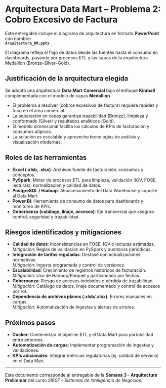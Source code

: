 # Arquitectura Data Mart – Problema 2: Cobro Excesivo de Factura

Este entregable incluye el diagrama de arquitectura en formato **PowerPoint** con nombre:  
**`Arquitectura_DM.pptx`**  

El diagrama refleja el flujo de datos desde las fuentes hasta el consumo en dashboards, pasando por procesos ETL y las capas de la arquitectura Medallion (Bronze–Silver–Gold).

## Justificación de la arquitectura elegida
Se adoptó una arquitectura **Data Mart Comercial** bajo el enfoque **Kimball** complementada con el modelo de capas **Medallion**.  
- El problema a resolver (cobros excesivos de factura) requiere rapidez y foco en el área comercial.  
- La separación en capas garantiza trazabilidad (Bronze), limpieza y conformado (Silver) y resultados analíticos (Gold).  
- El modelo dimensional facilita los cálculos de KPIs de facturación y consumos atípicos.  
- La solución es escalable y aprovecha tecnologías de análisis y visualización modernas.

## Roles de las herramientas
- **Excel (.xlsb, .xlsx)**: Archivos fuente de facturación, consumos y conceptos.  
- **PySpark**: Motor de procesos ETL para limpieza, validación (IGV, FOSE, lecturas), normalización y calidad de datos.  
- **PostgreSQL / Hadoop**: Almacenamiento del Data Warehouse y soporte al Data Mart.  
- **Power BI**: Herramienta de consumo de datos para dashboards y monitoreo de KPIs.  
- **Gobernanza (catálogo, linaje, accesos)**: Eje transversal que asegura control, seguridad y trazabilidad.  

## Riesgos identificados y mitigaciones
- **Calidad de datos**: Inconsistencias en FOSE, IGV o lecturas estimadas.  
  *Mitigación:* Reglas de validación en PySpark y auditorías periódicas.  
- **Integración de tarifas reguladas**: Desfase con actualizaciones normativas.  
  *Mitigación:* Ingesta programada y control de versiones.  
- **Escalabilidad**: Crecimiento de registros históricos de facturación.  
  *Mitigación:* Uso de Hadoop/Parquet y particionado por fechas.  
- **Gobernanza**: Riesgo de accesos indebidos o pérdida de trazabilidad.  
  *Mitigación:* Catálogo de datos, linaje documentado y control de accesos por rol.  
- **Dependencia de archivos planos (.xlsb/.xlsx)**: Errores manuales en cargas.  
  *Mitigación:* Automatización de ingestas y alertas de errores.

## Próximos pasos
- **Docker**: Contenerizar el pipeline ETL y el Data Mart para portabilidad entre entornos.  
- **Automatización de cargas**: Implementar programación de ingestas y validaciones.  
- **KPIs adicionales**: Integrar métricas regulatorias (ej. calidad de servicio) en el Data Mart.  

---

Este documento corresponde al entregable de la **Semana 3 – Arquitectura Preliminar** del curso *SI807 – Sistemas de Inteligencia de Negocios*.
